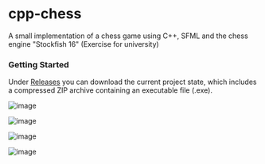 # cpp-chess
A small implementation of a chess game using C++, SFML and the chess engine "Stockfish 16" (Exercise for university)

### Getting Started
Under [Releases](https://github.com/markus-senger/cpp-chess/releases) you can download the current project state, which includes a compressed ZIP archive containing an executable file (.exe).

![image](https://github.com/markus-senger/cpp-chess/assets/77236323/b770f14c-9bf6-4ba1-af9d-24468b4ded07)

![image](https://github.com/markus-senger/cpp-chess/assets/77236323/b796d6a5-1424-46f4-8c5d-137a67e70b2c)

![image](https://github.com/markus-senger/cpp-chess/assets/77236323/ceb94fc1-ba1b-4eab-a5a2-519c3bf14c69)

![image](https://github.com/markus-senger/cpp-chess/assets/77236323/e078b856-53ad-4ee6-9f39-78fa8030770a)





